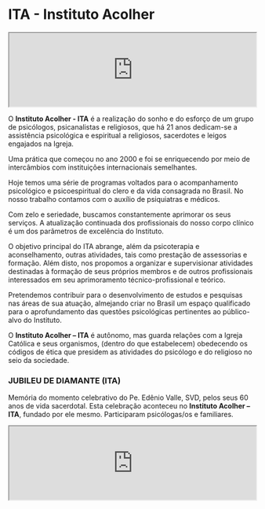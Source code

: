 # ITA - Instituto Acolher

<div class="videoWrapper">
<iframe width="100%" src="https://www.youtube.com/embed/zFviQ2CHl18" allow="accelerometer; autoplay; clipboard-write; encrypted-media; gyroscope; picture-in-picture" allowfullscreen></iframe>
</div>

O **Instituto Acolher - ITA** é a realização do sonho e do esforço de um grupo
de psicólogos, psicanalistas e religiosos, que há 21 anos dedicam-se
a assistência psicológica e espiritual a religiosos, sacerdotes e leigos
engajados na Igreja.

Uma prática que começou no ano 2000 e foi se enriquecendo por meio de
intercâmbios com instituições internacionais semelhantes.

Hoje temos uma série de programas voltados para o acompanhamento psicológico
e psicoespiritual do clero e da vida consagrada no Brasil. No nosso trabalho
contamos com o auxílio de psiquiatras e médicos.

Com zelo e seriedade, buscamos constantemente aprimorar os seus serviços.
A atualização continuada dos profissionais do nosso corpo clínico é um dos
parâmetros de excelência do Instituto.

O objetivo principal do ITA abrange, além da psicoterapia e aconselhamento,
outras atividades, tais como prestação de assessorias e formação. Além disto,
nos propomos a organizar e supervisionar atividades destinadas à formação de
seus próprios membros e de outros profissionais interessados em seu
aprimoramento técnico-profissional e teórico. 

Pretendemos contribuir para o desenvolvimento de estudos e pesquisas nas áreas
de sua atuação, almejando criar no Brasil um espaço qualificado para
o aprofundamento das questões psicológicas pertinentes ao público-alvo do
Instituto.

O **Instituto Acolher – ITA** é autônomo, mas guarda relações com a Igreja Católica
e seus organismos, (dentro do que estabelecem) obedecendo os códigos de ética
que presidem as atividades do psicólogo e do religioso no seio da sociedade.

### JUBILEU DE DIAMANTE (ITA)

Memória do momento celebrativo do Pe. Edênio Valle, SVD, pelos seus 60 anos de
vida sacerdotal. Esta celebração aconteceu no **Instituto Acolher – ITA**, fundado
por ele mesmo. Participaram psicólogas/os e familiares.

<div class="videoWrapper">
<iframe width="100%" src="https://www.youtube.com/embed/QG-oEmVYmiM" allow="accelerometer; autoplay; clipboard-write; encrypted-media; gyroscope; picture-in-picture" allowfullscreen></iframe>
</div>
